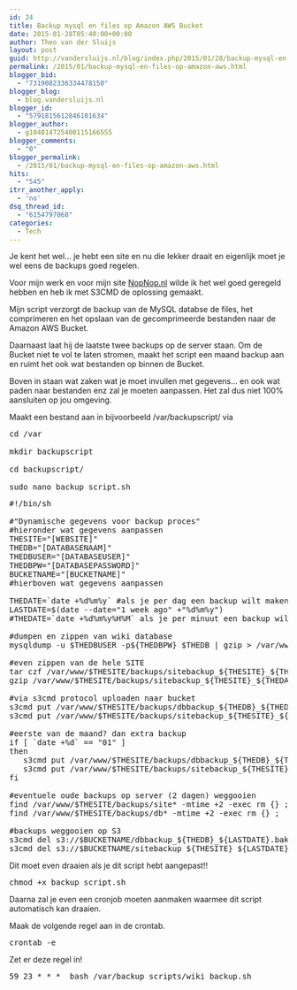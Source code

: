 ```yaml
---
id: 24
title: Backup mysql en files op Amazon AWS Bucket
date: 2015-01-28T05:40:00+00:00
author: Theo van der Sluijs
layout: post
guid: http://vandersluijs.nl/blog/index.php/2015/01/28/backup-mysql-en-files-op-amazon-aws/
permalink: /2015/01/backup-mysql-en-files-op-amazon-aws.html
blogger_bid:
  - "7319082336334478150"
blogger_blog:
  - blog.vandersluijs.nl
blogger_id:
  - "5791815612846101634"
blogger_author:
  - g104814725400115166555
blogger_comments:
  - "0"
blogger_permalink:
  - /2015/01/backup-mysql-en-files-op-amazon-aws.html
hits:
  - "545"
itrr_another_apply:
  - 'no'
dsq_thread_id:
  - "6154797068"
categories:
  - Tech
---
```

Je kent het wel&#8230; je hebt een site en nu die lekker draait en eigenlijk moet je wel eens de backups goed regelen.

Voor mijn werk en voor mijn site [NopNop.nl](http://nopnop.nl/) wilde ik het wel goed geregeld hebben en heb ik met S3CMD de oplossing gemaakt.
  
<!--more-->

Mijn script verzorgt de backup van de MySQL databse de files, het comprimeren en het opslaan van de gecomprimeerde bestanden naar de Amazon AWS Bucket.

Daarnaast laat hij de laatste twee backups op de server staan. Om de Bucket niet te vol te laten stromen, maakt het script een maand backup aan en ruimt het ook wat bestanden op binnen de Bucket.

Boven in staan wat zaken wat je moet invullen met gegevens&#8230; en ook wat paden naar bestanden enz zal je moeten aanpassen. Het zal dus niet 100% aansluiten op jou omgeving.

Maakt een bestand aan in bijvoorbeeld /var/backupscript/ via
  


<pre class="displaysourcecode" id="presourcecode_636345">cd /var

mkdir backupscript

cd backupscript/

sudo nano backup_script.sh
</pre>



<pre class="displaysourcecode" id="presourcecode_636345">#!/bin/sh

#"Dynamische gegevens voor backup proces"
#hieronder wat gegevens aanpassen 
THESITE="[WEBSITE]"
THEDB="[DATABASENAAM]"
THEDBUSER="[DATABASEUSER]"
THEDBPW="[DATABASEPASSWORD]"
BUCKETNAME="[BUCKETNAME]"
#hierboven wat gegevens aanpassen 

THEDATE=`date +%d%m%y` #als je per dag een backup wilt maken
LASTDATE=$(date --date="1 week ago" +"%d%m%y")
#THEDATE=`date +%d%m%y%H%M` als je per minuut een backup wilt maken!

#dumpen en zippen van wiki database
mysqldump -u $THEDBUSER -p${THEDBPW} $THEDB | gzip &gt; /var/www/$THESITE/backups/dbbackup_${THEDB}_${THEDATE}.bak.gz

#even zippen van de hele SITE
tar czf /var/www/$THESITE/backups/sitebackup_${THESITE}_${THEDATE}.tar -C / var/www/$THESITE/public_html
gzip /var/www/$THESITE/backups/sitebackup_${THESITE}_${THEDATE}.tar

#via s3cmd protocol uploaden naar bucket
s3cmd put /var/www/$THESITE/backups/dbbackup_${THEDB}_${THEDATE}.bak.gz s3://$BUCKETNAME/
s3cmd put /var/www/$THESITE/backups/sitebackup_${THESITE}_${THEDATE}.tar.gz s3://$BUCKETNAME/

#eerste van de maand? dan extra backup
if [ `date +%d` == "01" ]
then
   s3cmd put /var/www/$THESITE/backups/dbbackup_${THEDB}_${THEDATE}.bak.gz s3://$BUCKETNAME/monthbackup/
   s3cmd put /var/www/$THESITE/backups/sitebackup_${THESITE}_${THEDATE}.tar.gz s3://$BUCKETNAME/monthbackup/
fi

#eventuele oude backups op server (2 dagen) weggooien
find /var/www/$THESITE/backups/site* -mtime +2 -exec rm {} ;
find /var/www/$THESITE/backups/db* -mtime +2 -exec rm {} ;

#backups weggooien op S3
s3cmd del s3://$BUCKETNAME/dbbackup_${THEDB}_${LASTDATE}.bak.gz
s3cmd del s3://$BUCKETNAME/sitebackup_${THESITE}_${LASTDATE}.tar.gz
</pre>

Dit moet even draaien als je dit script hebt aangepast!!

<pre class="displaysourcecode" id="presourcecode_636345">chmod +x backup_script.sh
</pre>

Daarna zal je even een cronjob moeten aanmaken waarmee dit script automatisch kan draaien.
  
Maak de volgende regel aan in de crontab.

<pre class="displaysourcecode" id="presourcecode_636345">crontab -e
</pre>

Zet er deze regel in!

<pre class="displaysourcecode" id="presourcecode_636345">59 23 * * *  bash /var/backup_scripts/wiki_backup.sh
</pre>